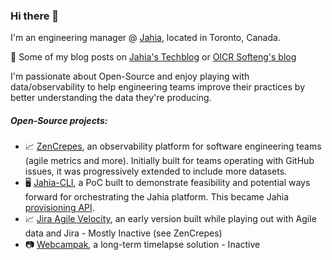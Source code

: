 ### Hi there 👋

I'm an engineering manager @ [Jahia](https://github.com/jahia/), located in Toronto, Canada.

📝 Some of my blog posts on [Jahia's Techblog](https://medium.com/@fgerthoffert) or [OICR Softeng's blog](https://softeng.oicr.on.ca/blog/category/francois_gerthoffert)

I'm passionate about Open-Source and enjoy playing with data/observability to help engineering teams improve their practices by better understanding the data they're producing.

##### Open-Source projects:

- 📈 [ZenCrepes](https://github.com/zencrepes), an observability platform for software engineering teams (agile metrics and more). Initially built for teams operating with GitHub issues, it was progressively extended to include more datasets.
- 🖥️ [Jahia-CLI](https://github.com/Fgerthoffert/jahia-cli), a PoC built to demonstrate feasibility and potential ways forward for orchestrating the Jahia platform. This became Jahia [provisioning API](https://github.com/Jahia/jahia-private/tree/master/bundles/provisioning).
- 📈 [Jira Agile Velocity](https://github.com/Fgerthoffert/jira-agile-velocity), an early version built while playing out with Agile data and Jira - Mostly Inactive (see ZenCrepes)
- 📷 [Webcampak](https://github.com/webcampak), a long-term timelapse solution - Inactive


<!--
**Fgerthoffert/fgerthoffert** is a ✨ _special_ ✨ repository because its `README.md` (this file) appears on your GitHub profile.

Here are some ideas to get you started:

- 🔭 I’m currently working on ...
- 🌱 I’m currently learning ...
- 👯 I’m looking to collaborate on ...
- 🤔 I’m looking for help with ...
- 💬 Ask me about ...
- 📫 How to reach me: ...
- 😄 Pronouns: ...
- ⚡ Fun fact: ...
-->
